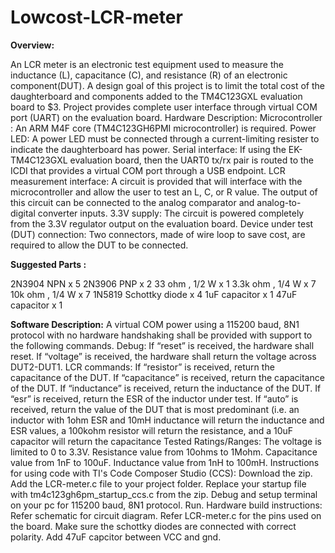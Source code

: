 # Lowcost-LCR-meter

**Overview:**

An LCR meter is an electronic test equipment used to measure the inductance (L), capacitance (C), and resistance (R) of an electronic component(DUT). A design goal of this project is to limit the total cost of the daughterboard and components added to the TM4C123GXL evaluation board to $3.
Project provides complete user interface through virtual COM port (UART) on the evaluation board.
Hardware Description:
Microcontroller : An ARM M4F core (TM4C123GH6PMI microcontroller) is required.
Power LED: A power LED must be connected through a current-limiting resister to indicate the daughterboard has power.
Serial interface: If using the EK-TM4C123GXL evaluation board, then the UART0 tx/rx pair is routed to the ICDI that provides a virtual COM port through a USB endpoint.
LCR measurement interface: A circuit is provided that will interface with the microcontroller and allow the user to test an L, C, or R value. The output of this circuit can be connected to the analog comparator and analog-to-digital converter inputs.
3.3V supply: The circuit is powered completely from the 3.3V regulator output on the evaluation board.
Device under test (DUT) connection: Two connectors, made of wire loop to save cost, are required to allow the DUT to be connected.

**Suggested Parts :**

2N3904 NPN             x 5
2N3906 PNP             x 2
33 ohm , 1/2 W         x 1
3.3k ohm , 1/4 W       x 7
10k ohm , 1/4 W        x 7
1N5819 Schottky diode  x 4
1uF capacitor          x 1
47uF capacitor         x 1

**Software Description:**
A virtual COM power using a 115200 baud, 8N1 protocol with no hardware handshaking shall be provided with support to the following commands.
Debug:
If “reset” is received, the hardware shall reset.
If “voltage” is received, the hardware shall return the voltage across DUT2-DUT1.
LCR commands:
If “resistor” is received, return the capacitance of the DUT.
If “capacitance” is received, return the capacitance of the DUT.
If “inductance” is received, return the inductance of the DUT.
If “esr” is received, return the ESR of the inductor under test.
If “auto” is received, return the value of the DUT that is most predominant (i.e. an inductor with 1ohm ESR and 10mH inductance will return the inductance and ESR values, a 100kohm resistor will return the resistance, and a 10uF capacitor will return the capacitance
Tested Ratings/Ranges:
The voltage is limited to 0 to 3.3V.
Resistance value from 10ohms to 1Mohm.
Capacitance value from 1nF to 100uF.
Inductance value from 1nH to 100mH.
Instructions for using code with TI's Code Composer Studio (CCS):
Download the zip.
Add the LCR-meter.c file to your project folder.
Replace your startup file with tm4c123gh6pm_startup_ccs.c from the zip.
Debug and setup terminal on your pc for 115200 baud, 8N1 protocol.
Run.
Hardware build instructions:
Refer schematic for circuit diagram.
Refer LCR-meter.c for the pins used on the board.
Make sure the schottky diodes are connected with correct polarity.
Add 47uF capcitor between VCC and gnd.
